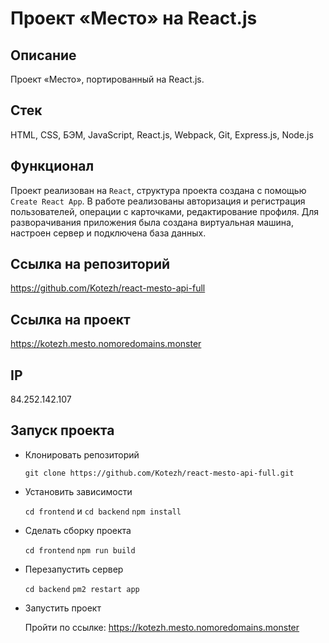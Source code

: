 # Проект «Место» на React.js

## Описание
Проект «Место», портированный на React.js.

## Стек
HTML, CSS, БЭМ, JavaScript, React.js, Webpack, Git, Express.js, Node.js

## Функционал
Проект реализован на `React`, структура проекта создана с помощью `Create React App`. В работе реализованы авторизация и регистрация пользователей, операции с карточками, редактирование профиля. Для разворачивания приложения была создана виртуальная машина, настроен сервер и подключена база данных.

## Ссылка на репозиторий
https://github.com/Kotezh/react-mesto-api-full

## Ссылка на проект
https://kotezh.mesto.nomoredomains.monster

## IP
84.252.142.107

## Запуск проекта

* Клонировать репозиторий

  `git clone https://github.com/Kotezh/react-mesto-api-full.git`

* Установить зависимости

  `cd frontend` и `cd backend`
  `npm install`

* Сделать сборку проекта 

  `cd frontend`
  `npm run build`
 
* Перезапустить сервер

  `cd backend`
  `pm2 restart app`

* Запустить проект

  Пройти по ссылке: https://kotezh.mesto.nomoredomains.monster
